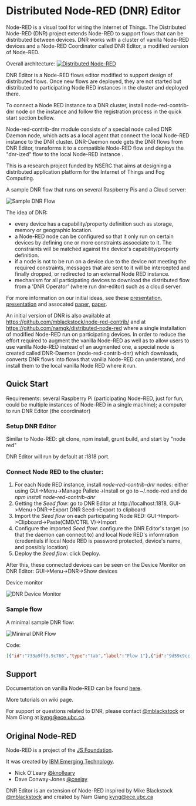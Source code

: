 # Distributed Node-RED (DNR) Editor

Node-RED is a visual tool for wiring the Internet of Things.  The Distributed Node-RED (DNR) project extends Node-RED to support flows that can be distributed between devices. DNR works with a cluster of vanilla Node-RED devices and a Node-RED Coordinator called DNR Editor, a modified version of Node-RED. 

Overall architecture:
[![Distributed Node-RED](https://snag.gy/vdQ2jn.jpg)](#features)

DNR Editor is a Node-RED flows editor modified to support design of distributed flows. Once new flows are deployed, they are not started but distributed to participating Node RED instances in the cluster and deployed there.

To connect a Node RED instance to a DNR cluster, install node-red-contrib-dnr node on the instance and follow the registration process in the quick start section bellow.

Node-red-contrib-dnr module consists of a special node called DNR Daemon node, which acts as a local agent that connect the local Node-RED instance to the DNR cluster. DNR-Daemon node gets the DNR flows from DNR Editor, transforms it to a compatible Node-RED flow and deploys the "dnr-ized" flow to the local Node-RED instance . 

This is a research project funded by NSERC that aims at designing a distributed application platform for the Internet of Things and Fog Computing.

A sample DNR flow that runs on several Raspberry Pis and a Cloud server:

![Sample DNR Flow](https://snag.gy/W0LzZb.jpg)

The idea of DNR:

* every device has a capability/property definition such as storage, memory or geographic location.
* a Node-RED node can be configured so that it only run on certain devices by defining one or more constraints assocciate to it. The constraints will be matched against the device's capability/property definition.
* if a node is not to be run on a device due to the device not meeting the required constraints, messages that are sent to it will be intercepted and finally dropped, or redirected to an external Node RED instance. 
* mechanism for all participating devices to download the distributed flow from a 'DNR Operator' (where run dnr-editor) such as a cloud server.

For more information on our initial ideas, see these [presentation](http://www.slideshare.net/MichaelBlackstock/wo-t-2014-blackstock-2), [presentation](http://www.slideshare.net/namnhong/developing-io-t-applications-in-the-fog-a-distributed-dataflow-approach) and assocated [paper](http://www.webofthings.org/wp-content/uploads/2009/07/wot20140_submission_1.pdf), [paper](https://www.researchgate.net/publication/290435774_Developing_IoT_Applications_in_the_Fog_a_Distributed_Dataflow_Approach). 

An initial version of DNR is also available at <https://github.com/mblackstock/node-red-contrib/> and at <https://github.com/namgk/distributed-node-red> where a single installation of modified Node-RED run on participating devices. In order to reduce the effort required to augment the vanilla Node-RED as well as to allow users to use vanilla Node-RED instead of an augmented one, a special node is created called DNR-Daemon (node-red-contrib-dnr) which downloads, converts DNR flows into flows that vanilla Node-RED can understand, and install them to the local vanilla Node RED where it run.

## Quick Start

Requirements: several Raspberry Pi (participating Node-RED, just for fun, could be multiple instances of Node-RED in a single machine); a computer to run DNR Editor (the coordinator)

### Setup DNR Editor 
Similar to Node-RED: git clone, npm install, grunt build, and start by "node red"

DNR Editor will run by default at :1818 port.

### Connect Node RED to the cluster:
1. For each Node RED instance, install *node-red-contrib-dnr* nodes: either using GUI->Menu->Manage Pallete->Install or go to ~/.node-red and do *npm install node-red-contrib-dnr*
2. Getting the *Seed flow*: go to DNR Editor at http://localhost:1818, GUI->Menu->DNR->Export DNR Seed->Export to clipboard
3. Import the *Seed flow* on each participating Node RED: GUI->Import->Clipboard->Paste(CMD/CTRL V)->Import
4. Configure the imported *Seed flow*: configure the DNR Editor's target (so that the daemon can connect to) and local Node RED's informration (credentials if local Node RED is password protected, device's name, and possibly location)
5. Deploy the *Seed flow*: click Deploy.

After this, these connected devices can be seen on the Device Monitor on DNR Editor: GUI->Menu->DNR->Show devices

Device monitor

![DNR Device Monitor](https://snag.gy/a9VbUA.jpg)

### Sample flow
A minimal sample DNR flow:

![Minimal DNR Flow](https://snag.gy/6ZhjnK.jpg)

Code:
```json
[{"id":"733a9ff3.9c766","type":"tab","label":"Flow 1"},{"id":"9d59c9cc.b67158","type":"inject","z":"733a9ff3.9c766","name":"","topic":"","payload":"","payloadType":"date","repeat":"","crontab":"","once":false,"x":188.95140075683594,"y":86.97222900390625,"wires":[["b5a1fcec.5b0c4"]],"constraints":{"on my mac":{"id":"on my mac","deviceName":"nam-mba","fill":"#f404e0","text":"on my mac"}}},{"id":"b5a1fcec.5b0c4","type":"debug","z":"733a9ff3.9c766","name":"","active":true,"console":"false","complete":"false","x":401.2812042236328,"y":125.0625,"wires":[],"constraints":{"pi17":{"id":"pi17","deviceName":"pi17","fill":"#5103c6","text":"pi17"}}}]
```

## Support
Documentation on vanilla Node-RED can be found [here](http://nodered.org/docs/).

More tutorials on wiki page.

For support or questions related to DNR, please contact [@mblackstock](http://twitter.com/mblackstock) or Nam Giang at <kyng@ece.ubc.ca>.

## Original Node-RED

Node-RED is a project of the [JS Foundation](http://js.foundation).

It was created by [IBM Emerging Technology](https://www.ibm.com/blogs/emerging-technology/).

* Nick O'Leary [@knolleary](http://twitter.com/knolleary)
* Dave Conway-Jones [@ceejay](http://twitter.com/ceejay)


DNR Editor is an extension of Node-RED inspired by Mike Blackstock [@mblackstock](http://twitter.com/mblackstock) and created by Nam Giang <kyng@ece.ubc.ca>
